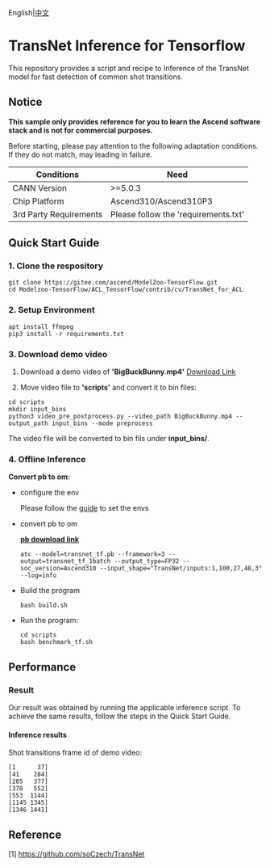 English|[中文](README.md)

# TransNet Inference for Tensorflow 

This repository provides a script and recipe to Inference of the TransNet model for fast detection of common shot transitions.

## Notice
**This sample only provides reference for you to learn the Ascend software stack and is not for commercial purposes.**

Before starting, please pay attention to the following adaptation conditions. If they do not match, may leading in failure.

| Conditions | Need |
| --- | --- |
| CANN Version | >=5.0.3 |
| Chip Platform| Ascend310/Ascend310P3 |
| 3rd Party Requirements| Please follow the 'requirements.txt' |

## Quick Start Guide

### 1. Clone the respository

```shell
git clone https://gitee.com/ascend/ModelZoo-TensorFlow.git
cd Modelzoo-TensorFlow/ACL_TensorFlow/contrib/cv/TransNet_for_ACL
```

### 2. Setup Environment

```shell
apt install ffmpeg
pip3 install -r requirements.txt
```

### 3. Download demo video

1. Download a demo video of **'BigBuckBunny.mp4'**  [Download Link](https://obs-9be7.obs.cn-east-2.myhuaweicloud.com/Dataset/BigBuckBunny.mp4)

2. Move video file to **'scripts'** and convert it to bin files:
```
cd scripts
mkdir input_bins
python3 video_pre_postprocess.py --video_path BigBuckBunny.mp4 --output_path input_bins --mode preprocess
```
The video file will be converted to bin fils under **input_bins/**.

### 4. Offline Inference

**Convert pb to om:**

- configure the env

  Please follow the [guide](https://gitee.com/ascend/ModelZoo-TensorFlow/wikis/02.%E7%A6%BB%E7%BA%BF%E6%8E%A8%E7%90%86%E6%A1%88%E4%BE%8B/Ascend%E5%B9%B3%E5%8F%B0%E6%8E%A8%E7%90%86%E7%8E%AF%E5%A2%83%E5%8F%98%E9%87%8F%E8%AE%BE%E7%BD%AE?sort_id=6458719) to set the envs


- convert pb to om

  [**pb download link**](https://obs-9be7.obs.cn-east-2.myhuaweicloud.com/003_Atc_Models/modelzoo/Research/cv/TransNet_for_ACL.zip)

  ```
  atc --model=transnet_tf.pb --framework=3 --output=transnet_tf_1batch --output_type=FP32 --soc_version=Ascend310 --input_shape="TransNet/inputs:1,100,27,48,3" --log=info
  ```

- Build the program

  ```
  bash build.sh
  ```

- Run the program:

  ```
  cd scripts
  bash benchmark_tf.sh
  ```

## Performance

### Result

Our result was obtained by running the applicable inference script. To achieve the same results, follow the steps in the Quick Start Guide.

#### Inference results

Shot transitions frame id of demo video:
```
[1      37]
[41    284]
[285   377]
[378   552]
[553  1144]
[1145 1345]
[1346 1441]
```

## Reference
[1] https://github.com/soCzech/TransNet
